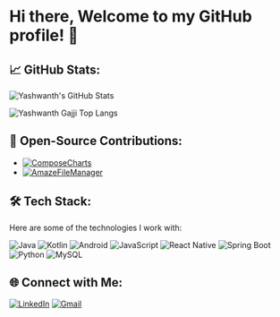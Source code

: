 # Hi there, Welcome to my GitHub profile! 👋

## 📈 GitHub Stats:
![Yashwanth's GitHub Stats](https://github-readme-stats.vercel.app/api?username=yashwanthgajji&show_icons=true&hide_title=true&include_all_commits=true&hide=contribs&hide_rank=true)

![Yashwanth Gajji Top Langs](https://github-readme-stats.vercel.app/api/top-langs/?username=yashwanthgajji&layout=donut)

## 🚀 Open-Source Contributions:
- [![ComposeCharts](https://img.shields.io/badge/-ComposeCharts-2dba4e?&style=for-the-badge&logo=github&logoColor=24292e)](https://github.com/ehsannarmani/ComposeCharts)
- [![AmazeFileManager](https://img.shields.io/badge/-AmazeFileManager-2dba4e?&style=for-the-badge&logo=github&logoColor=24292e)](https://github.com/TeamAmaze/AmazeFileManager)

## 🛠️ Tech Stack:
Here are some of the technologies I work with:

![Java](https://img.shields.io/badge/-Java-5b5b5b?style=plastic&logo=java)
![Kotlin](https://img.shields.io/badge/-Kotlin-5b5b5b?style=plastic&logo=kotlin)
![Android](https://img.shields.io/badge/-Android-5b5b5b?style=plastic&logo=android)
![JavaScript](https://img.shields.io/badge/-JavaScript-5b5b5b?style=plastic&logo=javascript)
![React Native](https://img.shields.io/badge/-React%20Native-5b5b5b?style=plastic&logo=react)
![Spring Boot](https://img.shields.io/badge/-Spring%20Boot-5b5b5b?style=plastic&logo=springboot)
![Python](https://img.shields.io/badge/-Python-5b5b5b?style=plastic&logo=python)
![MySQL](https://img.shields.io/badge/-MySQL-5b5b5b?style=plastic&logo=mysql)

## 🌐 Connect with Me:
[![LinkedIn](https://img.shields.io/badge/-LinkedIn-0077b5?style=flat&logo=linkedin)](https://www.linkedin.com/in/yashwanthgajji/)
[![Gmail](https://img.shields.io/badge/-Gmail-e4e4e4?&style=flat&logo=gmail)](mailto:gajjiyashwanth7@gmail.com)
